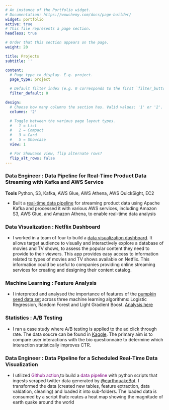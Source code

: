 ```yaml
---
# An instance of the Portfolio widget.
# Documentation: https://wowchemy.com/docs/page-builder/
widget: portfolio
active: true
# This file represents a page section.
headless: true

# Order that this section appears on the page.
weight: 20

title: Projects
subtitle: ''

content:
  # Page type to display. E.g. project.
  page_type: project

  # Default filter index (e.g. 0 corresponds to the first `filter_button` instance below).
  filter_default: 0

design:
  # Choose how many columns the section has. Valid values: '1' or '2'.
  columns: '2'

  # Toggle between the various page layout types.
  #   1 = List
  #   2 = Compact
  #   3 = Card
  #   5 = Showcase
  view: 1

  # For Showcase view, flip alternate rows?
  flip_alt_rows: false
---
```




### Data Engineer : Data Pipeline for Real-Time Product Data Streaming with Kafka and AWS Service

**Tools** Python, S3, Kafka, AWS Glue, AWS Athena, AWS QuickSight, EC2     
- Built a [real-time data pipeline](https://github.com/thayeylolu/Data-Engineering-Projects/tree/master/aws/real-time%20product%20analysis%20with%20kafka) for streaming product data using Apache Kafka and processed it with various AWS services, including Amazon S3, AWS Glue, and Amazon Athena, to enable real-time data analysis


### Data Visualization : Netflix Dashboard

- I worked in a team of four to build a [data visualization dashboard](https://dsci-532-netflixpy.herokuapp.com/). It allows target audience to visually and interactively explore a database of movies and TV shows, to assess the popular content they need to provide to their viewers. This app provides easy access to information related to types of movies and TV shows available on Netflix. This information could be useful to companies providing online streaming services for creating and designing their content catalog.

### Machine Learning : Feature Analysis

- I interpreted and analysed the importance of features of the [pumpkin seed data set](https://www.kaggle.com/mkoklu42/pumpkin-seeds-dataset?select=Pumpkin_Seeds_Dataset.xlsx) across three machine learning algorithms: Logistic Regression,
Random Forest and Light Gradient Boost. [Analysis here](https://github.com/thayeylolu/Feature-Analysis/blob/main/feature%20analysis.ipynb)

### Statistics : A/B Testing
- I ran a case study where A/B testing is applied to the ad click through rate. The data soucre can be found in [Kaggle](https://www.kaggle.com/datasets/osuolaleemmanuel/ad-ab-testing). The primary aim is to compare user interactions with the bio questionnaire to determine which interaction statistically improves CTR.

### Data Engineer : Data Pipeline for a Scheduled Real-Time Data Visualization
- I utilized <span style="color: purple;">Github action</span>,to build a <span style="color: purple;"> data pipeline</span> with python scripts that ingests scraped twitter data generated by [@earthquakeBot](https://twitter.com/earthquakeBot). I transformed the data (created new tables, feature extraction, data valdation, cleaning) and loaded it into sub-folders. The loaded data is consumed by a script thatc reates a heat map showing the magnitude of earth quake around the world




